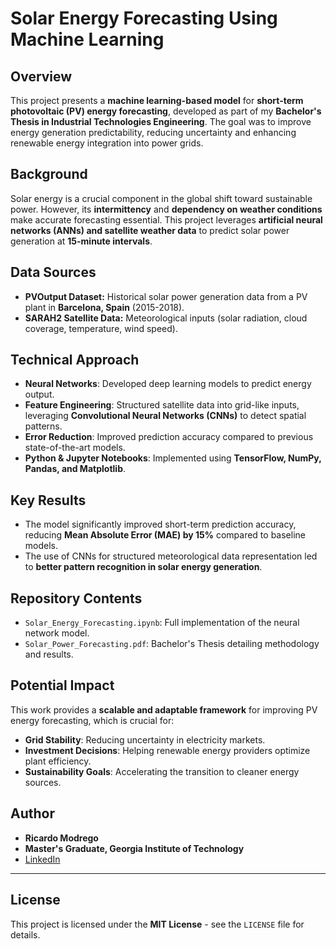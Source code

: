 # Solar Energy Forecasting Using Machine Learning

## Overview
This project presents a **machine learning-based model** for **short-term photovoltaic (PV) energy forecasting**, developed as part of my **Bachelor's Thesis in Industrial Technologies Engineering**. The goal was to improve energy generation predictability, reducing uncertainty and enhancing renewable energy integration into power grids.

## Background
Solar energy is a crucial component in the global shift toward sustainable power. However, its **intermittency** and **dependency on weather conditions** make accurate forecasting essential. This project leverages **artificial neural networks (ANNs) and satellite weather data** to predict solar power generation at **15-minute intervals**.

## Data Sources
- **PVOutput Dataset:** Historical solar power generation data from a PV plant in **Barcelona, Spain** (2015-2018).
- **SARAH2 Satellite Data:** Meteorological inputs (solar radiation, cloud coverage, temperature, wind speed).

## Technical Approach
- **Neural Networks**: Developed deep learning models to predict energy output.
- **Feature Engineering**: Structured satellite data into grid-like inputs, leveraging **Convolutional Neural Networks (CNNs)** to detect spatial patterns.
- **Error Reduction**: Improved prediction accuracy compared to previous state-of-the-art models.
- **Python & Jupyter Notebooks**: Implemented using **TensorFlow, NumPy, Pandas, and Matplotlib**.

## Key Results
- The model significantly improved short-term prediction accuracy, reducing **Mean Absolute Error (MAE) by 15%** compared to baseline models.
- The use of CNNs for structured meteorological data representation led to **better pattern recognition in solar energy generation**.

## Repository Contents
- `Solar_Energy_Forecasting.ipynb`: Full implementation of the neural network model.
- `Solar_Power_Forecasting.pdf`: Bachelor's Thesis detailing methodology and results.

## Potential Impact
This work provides a **scalable and adaptable framework** for improving PV energy forecasting, which is crucial for:
- **Grid Stability**: Reducing uncertainty in electricity markets.
- **Investment Decisions**: Helping renewable energy providers optimize plant efficiency.
- **Sustainability Goals**: Accelerating the transition to cleaner energy sources.

## Author
- **Ricardo Modrego**
- **Master's Graduate, Georgia Institute of Technology**
- [LinkedIn](https://www.linkedin.com/in/rmodrego/)

---
## License
This project is licensed under the **MIT License** - see the `LICENSE` file for details.
